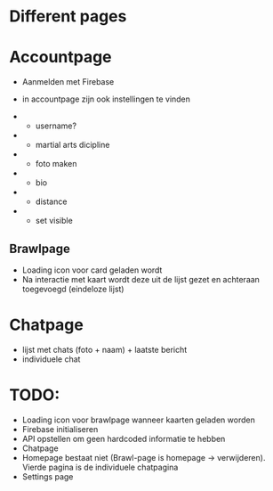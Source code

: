 # Different pages
# Accountpage
* Aanmelden met Firebase
* in accountpage zijn ook instellingen te vinden
* * username?
* * martial arts dicipline
* * foto maken
* * bio

* * distance
* * set visible

## Brawlpage
* Loading icon voor card geladen wordt
* Na interactie met kaart wordt deze uit de lijst gezet en achteraan toegevoegd (eindeloze lijst)

# Chatpage
* lijst met chats (foto + naam) + laatste bericht
* individuele chat

# TODO:
* Loading icon voor brawlpage wanneer kaarten geladen worden
* Firebase initialiseren
* API opstellen om geen hardcoded informatie te hebben
* Chatpage
* Homepage bestaat niet (Brawl-page is homepage -> verwijderen). Vierde pagina is de individuele chatpagina
* Settings page